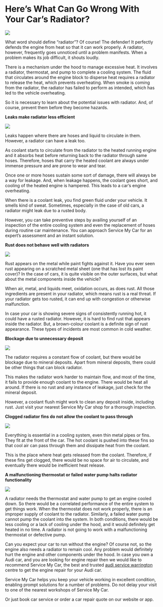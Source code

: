 # Here’s What Can Go Wrong With Your Car’s Radiator?

![](https://miro.medium.com/v2/resize:fit:828/format:webp/1*kMwafSi3A_3WXog1tyPS5w.png)

What word should define “radiator”? Of course! The defender! It perfectly defends the engine from heat so that it can work properly. A radiator, however, frequently goes unnoticed until a problem manifests. When a problem makes its job difficult, it shouts loudly.

There is a mechanism under the hood to manage excessive heat. It involves a radiator, thermostat, and pump to complete a cooling system. The fluid that circulates around the engine block to disperse heat requires a radiator to release the heat, which prevents overheating. When smoke is coming from the radiator, the radiator has failed to perform as intended, which has led to the vehicle overheating.

So it is necessary to learn about the potential issues with radiator. And, of course, prevent them before they become hazards.

**Leaks make radiator less efficient**

![](https://miro.medium.com/v2/resize:fit:828/format:webp/1*Qh2uhlQtTFrtiVydXVXAvw.png)

Leaks happen where there are hoses and liquid to circulate in them. However, a radiator can have a leak too.

As coolant starts to circulate from the radiator to the heated running engine and it absorbs heat before returning back to the radiator through same hoses. Therefore, hoses that carry the heated coolant are always under immense pressure and are prone to wear and tear.

Once one or more hoses sustain some sort of damage, there will always be a way for leakage. And, when leakage happens, the coolant goes short, and cooling of the heated engine is hampered. This leads to a car’s engine overheating. 

When there is a coolant leak, you find green fluid under your vehicle. It smells kind of sweat. Sometimes, especially in the case of old cars, a radiator might leak due to a rusted body.

However, you can take preventive steps by availing yourself of an inspection of the entire cooling system and even the replacement of hoses during routine car maintenance. You can approach Service My Car for an expert’s assessment and an instant solution.

**Rust does not behave well with radiators**

![](https://miro.medium.com/v2/resize:fit:828/format:webp/1*OKXQVbrFDyzcqaw5JcK5gw.png)

Rust appears on the metal while paint fights against it. Have you ever seen rust appearing on a scratched metal sheet (one that has lost its paint cover)? In the case of cars, it is quite visible on the outer surfaces, but what about the metal components inside the vehicle?

When air, metal, and liquids meet, oxidation occurs, as does rust. All those ingredients are present in your radiator, which means rust is a real threat. If your radiator gets too rusted, it can end up with congestion or otherwise malfunction.

In case your car is showing severe signs of consistently running hot, it could have a rusted radiator. However, it is hard to find rust that appears inside the radiator. But, a brown-colour coolant is a definite sign of rust appearance. These types of incidents are most common in cold weather.

**Blockage due to unnecessary deposit**

![](https://miro.medium.com/v2/resize:fit:828/format:webp/1*KfEVDiTb8xF-j8gm2d9CSg.png)

The radiator requires a constant flow of coolant, but there would be blockage due to mineral deposits. Apart from mineral deposits, there could be other things that can block radiator.

This makes the radiator work harder to maintain flow, and most of the time, it fails to provide enough coolant to the engine. There would be heat all around. If there is no rust and any instance of leakage, just check for the mineral deposit.

However, a coolant flush might work to clean any deposit inside, including rust. Just visit your nearest Service My Car shop for a thorough inspection.

**Clogged radiator fins do not allow the coolant to pass through**

![](https://miro.medium.com/v2/resize:fit:828/format:webp/1*sWr5wAS25hnLP1GjkfYmPA.png)

Everything is essential in a cooling system, even thin metal pipes or fins. They fit at the front of the car. The hot coolant is pushed into these fins so that cool air can pass through them and dissipate heat from the coolant.

This is the place where heat gets released from the coolant. Therefore, if these fins get clogged, there would be no space for air to circulate, and eventually there would be inefficient heat release.

**A malfunctioning thermostat or failed water pump halts radiator functionality**

![](https://miro.medium.com/v2/resize:fit:828/format:webp/1*kNqyu9IPy9MT6991T2dIWA.png)

A radiator needs the thermostat and water pump to get an engine cooled down. So there would be a correlated performance of the entire system to get things work. When the thermostat does not work properly, there is an improper supply of coolant to the radiator. Similarly, a failed water pump cannot pump the coolant into the system. In both conditions, there would be less cooling or a lack of cooling under the hood, and it would definitely get heated in no time. A radiator is not going to work with a malfunctioning thermostat or defective pump.

Can you expect your car to run without the engine? Of course not, so the engine also needs a radiator to remain cool. Any problem would definitely hurt the engine and other components under the hood. In case you own a Audi car, and you are looking for engine repair then we would like to recommend Service My Car, the best and trusted [audi service warrington](https://servicemycar.com/uk/audi-service-warrington) centre to get the engine repair for your Audi car. 

Service My Car helps you keep your vehicle working in excellent condition, enabling prompt solutions for a number of problems. Do not delay your visit to one of the nearest workshops of Service My Car.

Or just book car service or order a car repair quote on our website or app.